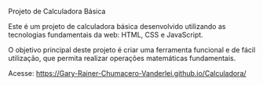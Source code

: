 Projeto de Calculadora Básica

Este é um projeto de calculadora básica desenvolvido utilizando as tecnologias fundamentais da web: HTML, CSS e JavaScript.

O objetivo principal deste projeto é criar uma ferramenta funcional e de fácil utilização, que permita realizar operações matemáticas fundamentais.

Acesse: https://Gary-Rainer-Chumacero-Vanderlei.github.io/Calculadora/
